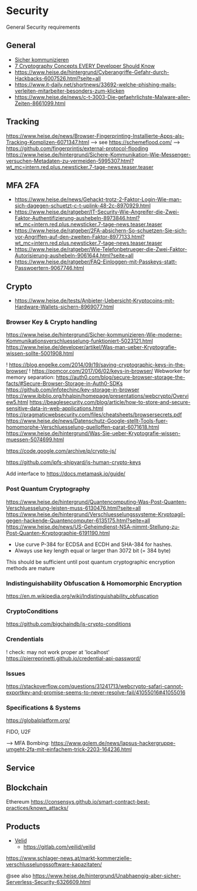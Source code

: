 Security
========

General Security requirements

## General

- [Sicher kommunizieren](https://www.heise.de/hintergrund/Sicher-kommunizieren-Wie-moderne-Kommunikationsverschluesselung-funktioniert-5023121.html)
- [7 Cryptography Concepts EVERY Developer Should Know](https://www.youtube.com/watch?v=NuyzuNBFWxQ)
- https://www.heise.de/hintergrund/Cyberangriffe-Gefahr-durch-Hackbacks-6007526.html?seite=all
- https://www.it-daily.net/shortnews/33692-welche-phishing-mails-verleiten-mitarbeiter-besonders-zum-klicken
- https://www.heise.de/news/c-t-3003-Die-gefaehrlichste-Malware-aller-Zeiten-8661099.html

## Tracking
https://www.heise.de/news/Browser-Fingerprinting-Installierte-Apps-als-Tracking-Komplizen-6071347.html
--> see https://schemeflood.com/
--> https://github.com/fingerprintjs/external-protocol-flooding
https://www.heise.de/hintergrund/Sichere-Kommunikation-Wie-Messenger-versuchen-Metadaten-zu-vermeiden-5995307.html?wt_mc=intern.red.plus.newsticker.7-tage-news.teaser.teaser

## MFA 2FA

- https://www.heise.de/news/Gehackt-trotz-2-Faktor-Login-Wie-man-sich-dagegen-schuetzt-c-t-uplink-48-2c-8970929.html
- https://www.heise.de/ratgeber/IT-Security-Wie-Angreifer-die-Zwei-Faktor-Authentifizierung-aushebeln-8973846.html?wt_mc=intern.red.plus.newsticker.7-tage-news.teaser.teaser
- https://www.heise.de/ratgeber/2FA-absichern-So-schuetzen-Sie-sich-vor-Angriffen-auf-den-zweiten-Faktor-8977133.html?wt_mc=intern.red.plus.newsticker.7-tage-news.teaser.teaser
- https://www.heise.de/ratgeber/Wie-Telefonbetrueger-die-Zwei-Faktor-Autorisierung-aushebeln-9061644.html?seite=all
- https://www.heise.de/ratgeber/FAQ-Einloggen-mit-Passkeys-statt-Passwoertern-9067746.html

## Crypto

- https://www.heise.de/tests/Anbieter-Uebersicht-Kryptocoins-mit-Hardware-Wallets-sichern-8969077.html

### Browser Key & Crypto handling
https://www.heise.de/hintergrund/Sicher-kommunizieren-Wie-moderne-Kommunikationsverschluesselung-funktioniert-5023121.html
https://www.heise.de/developer/artikel/Was-man-ueber-Kryptografie-wissen-sollte-5001908.html

! https://blog.engelke.com/2014/09/19/saving-cryptographic-keys-in-the-browser/
! https://pomcor.com/2017/06/02/keys-in-browser/
Webworker for memory separation: https://auth0.com/blog/secure-browser-storage-the-facts/#Secure-Browser-Storage-in-Auth0-SDKs
https://github.com/infotechinc/key-storage-in-browser
https://www.ibiblio.org/hhalpin/homepage/presentations/webcrypto/Overview5.html
https://beaglesecurity.com/blog/article/how-to-store-and-secure-sensitive-data-in-web-applications.html
https://pragmaticwebsecurity.com/files/cheatsheets/browsersecrets.pdf
https://www.heise.de/news/Datenschutz-Google-stellt-Tools-fuer-homomorphe-Verschluesselung-quelloffen-parat-6071618.html
https://www.heise.de/hintergrund/Was-Sie-ueber-Kryptografie-wissen-muessen-5074699.html

https://code.google.com/archive/p/crypto-js/

https://github.com/ipfs-shipyard/js-human-crypto-keys

Add interface to https://docs.metamask.io/guide/

### Post Quantum Cryptography

https://www.heise.de/hintergrund/Quantencomputing-Was-Post-Quanten-Verschluesselung-leisten-muss-6130476.html?seite=all
https://www.heise.de/hintergrund/Verschluesselungssysteme-Kryptoagil-gegen-hackende-Quantencomputer-6135175.html?seite=all
https://www.heise.de/news/US-Geheimdienst-NSA-nimmt-Stellung-zu-Post-Quanten-Kryptographie-6191190.html

- Use curve P-384 for ECDSA and ECDH and SHA-384 for hashes.
- Always use key length equal or larger than 3072 bit (= 384 byte)

This should be sufficient until post quantum cryptographic encryption methods are mature

### Indistinguishability Obfuscation & Homomorphic Encryption

https://en.m.wikipedia.org/wiki/Indistinguishability_obfuscation

### CryptoConditions

https://github.com/bigchaindb/js-crypto-conditions

### Crendentials

! check: may not work proper at 'localhost'
https://pierreprinetti.github.io/credential-api-password/

### Issues

https://stackoverflow.com/questions/31241713/webcrypto-safari-cannot-exportkey-and-promise-seems-to-never-resolve-fail/41055016#41055016

### Specifications & Systems

https://globalplatform.org/

FIDO, U2F

--> MFA Bombing: https://www.golem.de/news/lapsus-hackergruppe-umgeht-2fa-mit-einfachem-trick-2203-164236.html

## Service


## Blockchain

Ethereum    https://consensys.github.io/smart-contract-best-practices/known_attacks/

## Products

- [Velid](https://www.heise.de/news/Hackerkollektiv-cDc-kuendigt-quelloffenes-Verschluesselungsframework-an-9240518.html)
  - https://gitlab.com/veilid/veilid


https://www.schlager-news.at/markt-kommerzielle-verschlusselungssoftware-kapazitaten/

@see also
https://www.heise.de/hintergrund/Unabhaengig-aber-sicher-Serverless-Security-6326609.html
